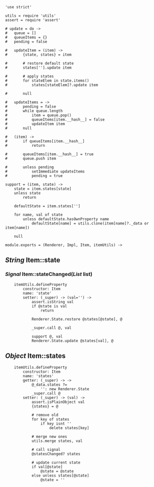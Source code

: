 	'use strict'

	utils = require 'utils'
	assert = require 'assert'

	# update = do ->
	# 	queue = []
	# 	queueItems = {}
	# 	pending = false

	# 	updateItem = (item) ->
	# 		{state, states} = item

	# 		# restore default state
	# 		states[''].update item

	# 		# apply states
	# 		for stateElem in state.items()
	# 			states[stateElem]?.update item

	# 		null

	# 	updateItems = ->
	# 		pending = false
	# 		while queue.length
	# 			item = queue.pop()
	# 			queueItems[item.__hash__] = false
	# 			updateItem item
	# 		null

	# 	(item) ->
	# 		if queueItems[item.__hash__]
	# 			return

	# 		queueItems[item.__hash__] = true
	# 		queue.push item

	# 		unless pending
	# 			setImmediate updateItems
	# 			pending = true

	support = (item, state) ->
		state = item.states[state]
		unless state
			return

		defaultState = item.states['']

		for name, val of state
			unless defaultState.hasOwnProperty name
				defaultState[name] = utils.clone(item[name]?._data or item[name])

		null

	module.exports = (Renderer, Impl, Item, itemUtils) ->

*String* Item::state
--------------------

### *Signal* Item::stateChanged(*List* list)

		itemUtils.defineProperty
			constructor: Item
			name: 'state'
			setter: (_super) -> (val='') ->
				assert.isString val
				if @state is val
					return

				Renderer.State.restore @states[@state], @

				_super.call @, val

				support @, val
				Renderer.State.update @states[val], @

*Object* Item::states
---------------------

		itemUtils.defineProperty
			constructor: Item
			name: 'states'
			getter: (_super) -> ->
				@_data.states ?=
					'': new Renderer.State
				_super.call @
			setter: (_super) -> (val) ->
				assert.isPlainObject val
				{states} = @

				# remove old
				for key of states
					if key isnt ''
						delete states[key]

				# merge new ones
				utils.merge states, val

				# call signal
				@statesChanged? states

				# update current state
				if val[@state]
					@state = @state
				else unless states[@state]
					@state = ''
